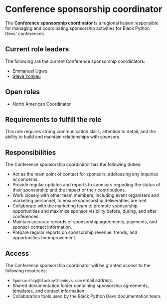# Conference sponsorship coordinator

The **Conference sponsorship coordinator** is a regional liaison responsible for managing and coordinating sponsorship activities for Black Python Devs' conferences.

## Current role leaders

The following are the current Conference sponsorship coordinators:

- Emmanuel Ugwu
- [Steve Yonkeu](https://github.com/yokwejuste)

## Open roles

- North American Coordinator

## Requirements to fulfill the role

This role requires strong communication skills, attention to detail, and the ability to build and maintain relationships with sponsors.

## Responsibilities

The Conference sponsorship coordinator has the following duties:

- Act as the main point of contact for sponsors, addressing any inquiries or concerns.
- Provide regular updates and reports to sponsors regarding the status of their sponsorship and the impact of their contributions.
- Work closely with other team members, including event organizers and marketing personnel, to ensure sponsorship deliverables are met.
- Collaborate with the marketing team to promote sponsorship opportunities and maximize sponsor visibility before, during, and after conferences.
- Maintain accurate records of sponsorship agreements, payments, and sponsor contact information.
- Prepare regular reports on sponsorship revenue, trends, and opportunities for improvement.

## Access

The Conference sponsorship coordinator will be granted access to the following resources:

- `Sponsorship@blackpythondevs.com` email address.
- Shared documentation folder containing sponsorship agreements, templates, and contact information.
- Collaboration tools used by the Black Python Devs documentation team.
